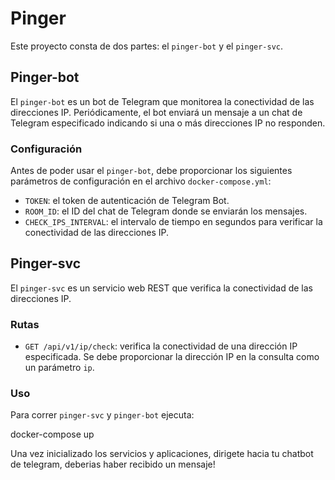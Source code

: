 # Pinger

Este proyecto consta de dos partes: el `pinger-bot` y el `pinger-svc`.

## Pinger-bot

El `pinger-bot` es un bot de Telegram que monitorea la conectividad de las direcciones IP. Periódicamente, el bot enviará un mensaje a un chat de Telegram especificado indicando si una o más direcciones IP no responden.

### Configuración

Antes de poder usar el `pinger-bot`, debe proporcionar los siguientes parámetros de configuración en el archivo `docker-compose.yml`:

- `TOKEN`: el token de autenticación de Telegram Bot.
- `ROOM_ID`: el ID del chat de Telegram donde se enviarán los mensajes.
- `CHECK_IPS_INTERVAL`: el intervalo de tiempo en segundos para verificar la conectividad de las direcciones IP.


## Pinger-svc

El `pinger-svc` es un servicio web REST que verifica la conectividad de las direcciones IP. 

### Rutas

- `GET /api/v1/ip/check`: verifica la conectividad de una dirección IP especificada. Se debe proporcionar la dirección IP en la consulta como un parámetro `ip`.

### Uso

Para correr `pinger-svc` y `pinger-bot` ejecuta:

docker-compose up

Una vez inicializado los servicios y aplicaciones, dirigete hacia tu chatbot de telegram, deberias haber recibido un mensaje!